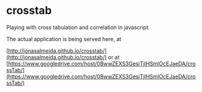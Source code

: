 crosstab
========

Playing with cross tabulation and correlation in javascript.

The actual application is being served here, at 

[http://jonasalmeida.github.io/crosstab/](http://jonasalmeida.github.io/crosstab/) or at [https://www.googledrive.com/host/0BwwZEXS3GesiTjlHSmlOcEJaeDA/crossTab/](https://www.googledrive.com/host/0BwwZEXS3GesiTjlHSmlOcEJaeDA/crossTab/)


